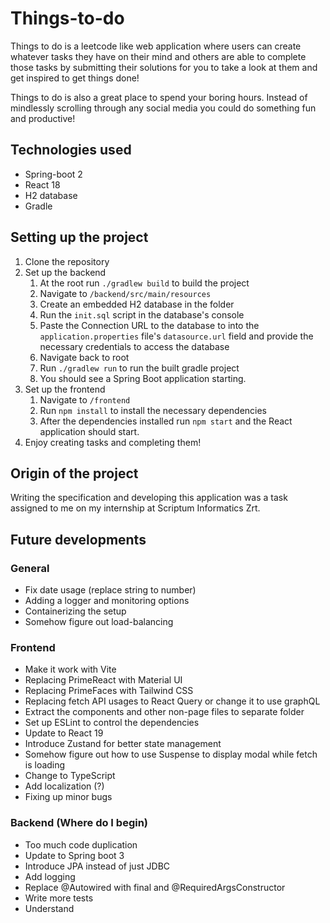 # Things-to-do

Things to do is a leetcode like web application 
where users can create whatever tasks they have on their mind 
and others are able to complete those tasks by submitting their solutions
for you to take a look at them and get inspired to get things done!

Things to do is also a great place to spend your boring hours.
Instead of mindlessly scrolling through any social media you could
do something fun and productive!

## Technologies used

- Spring-boot 2
- React 18
- H2 database
- Gradle

## Setting up the project

1. Clone the repository
2. Set up the backend
   1. At the root run `./gradlew build` to build the project
   2. Navigate to `/backend/src/main/resources`
   3. Create an embedded H2 database in the folder
   4. Run the `init.sql` script in the database's console
   5. Paste the Connection URL to the database to into 
   the `application.properties` file's 
   `datasource.url` field and provide the necessary credentials 
   to access the database
   6. Navigate back to root
   7. Run `./gradlew run` to run the built gradle project
   8. You should see a Spring Boot application starting.
3. Set up the frontend
   1. Navigate to `/frontend`
   2. Run `npm install` to install the necessary dependencies
   3. After the dependencies installed run `npm start` and the
   React application should start.
4. Enjoy creating tasks and completing them!

## Origin of the project

Writing the specification and developing this application was a
task assigned to me on my internship at Scriptum Informatics Zrt.

## Future developments

### General

- Fix date usage (replace string to number)
- Adding a logger and monitoring options
- Containerizing the setup
- Somehow figure out load-balancing

### Frontend

- Make it work with Vite
- Replacing PrimeReact with Material UI
- Replacing PrimeFaces with Tailwind CSS
- Replacing fetch API usages to React Query or 
  change it to use graphQL
- Extract the components and other non-page files to separate folder
- Set up ESLint to control the dependencies
- Update to React 19
- Introduce Zustand for better state management
- Somehow figure out how to use Suspense to display modal while fetch is loading
- Change to TypeScript
- Add localization (?)
- Fixing up minor bugs

### Backend (Where do I begin)

- Too much code duplication
- Update to Spring boot 3
- Introduce JPA instead of just JDBC
- Add logging
- Replace @Autowired with final and @RequiredArgsConstructor
- Write more tests
- Understand

